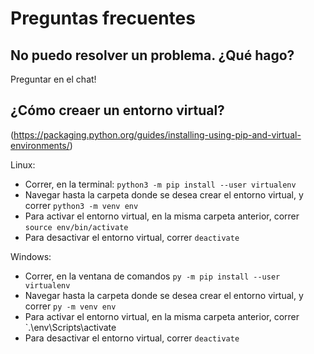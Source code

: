 # Preguntas frecuentes
## No puedo resolver un problema. ¿Qué hago?
Preguntar en el chat!

## ¿Cómo creaer un entorno virtual?
(https://packaging.python.org/guides/installing-using-pip-and-virtual-environments/)

Linux:
* Correr, en la terminal: `python3 -m pip install --user virtualenv`
* Navegar hasta la carpeta donde se desea crear el entorno virtual, y correr `python3 -m venv env`
* Para activar el entorno virtual, en la misma carpeta anterior, correr `source env/bin/activate`
* Para desactivar el entorno virtual, correr `deactivate`

Windows:
* Correr, en la ventana de comandos `py -m pip install --user virtualenv`
* Navegar hasta la carpeta donde se desea crear el entorno virtual, y correr `py -m venv env`
* Para activar el entorno virtual, en la misma carpeta anterior, correr `.\env\Scripts\activate
* Para desactivar el entorno virtual, correr `deactivate`
